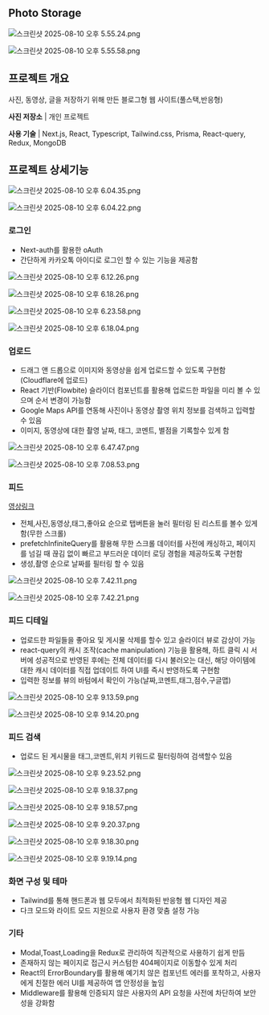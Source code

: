 ## **Photo Storage**

![스크린샷 2025-08-10 오후 5.55.24.png](attachment:883fad2c-d122-45af-8a13-da2727bd09e1:스크린샷_2025-08-10_오후_5.55.24.png)

![스크린샷 2025-08-10 오후 5.55.58.png](attachment:a57b5b6f-6167-4c04-a846-52b570c97323:스크린샷_2025-08-10_오후_5.55.58.png)

## 프로젝트 개요

사진, 동영상, 글을 저장하기 위해 만든 블로그형 웹 사이트(풀스택,반응형)

**사진 저장소** | 개인 프로젝트

**사용 기술** | Next.js, React, Typescript, Tailwind.css, Prisma, React-query, Redux, MongoDB

## 프로젝트 상세기능

![스크린샷 2025-08-10 오후 6.04.35.png](attachment:c70adf6c-9abc-460f-9323-54846b841ffc:스크린샷_2025-08-10_오후_6.04.35.png)

![스크린샷 2025-08-10 오후 6.04.22.png](attachment:1d3ff087-8d52-4543-9b1b-328baabed22d:스크린샷_2025-08-10_오후_6.04.22.png)

### **로그인**

- Next-auth를 활용한 oAuth
- 간단하게 카카오톡 아이디로 로그인 할 수 있는 기능을 제공함

![스크린샷 2025-08-10 오후 6.12.26.png](attachment:276b54ad-a51b-44b9-bd4d-2ee1b0407a50:스크린샷_2025-08-10_오후_6.12.26.png)

![스크린샷 2025-08-10 오후 6.18.26.png](attachment:75d9d4cc-81c6-4df4-8a92-af2e94d1dd6f:스크린샷_2025-08-10_오후_6.18.26.png)

![스크린샷 2025-08-10 오후 6.23.58.png](attachment:63d6367e-fec3-467c-abdf-6e2edb4b3296:스크린샷_2025-08-10_오후_6.23.58.png)

![스크린샷 2025-08-10 오후 6.18.04.png](attachment:ce213f73-2028-4471-9842-cd06dbb638fb:스크린샷_2025-08-10_오후_6.18.04.png)

### **업로드**

- 드래그 앤 드롭으로 이미지와 동영상을 쉽게 업로드할 수 있도록 구현함(Cloudflare에 업로드)
- React 기반(Flowbite) 슬라이더 컴포넌트를 활용해 업로드한 파일을 미리 볼 수 있으며 순서 변경이 가능함
- Google Maps API를 연동해 사진이나 동영상 촬영 위치 정보를 검색하고 입력할 수 있음
- 이미지, 동영상에 대한 촬영 날짜, 태그, 코멘트, 별점을 기록할수 있게 함

![스크린샷 2025-08-10 오후 6.47.47.png](attachment:0b561adc-4218-414d-b257-621a69a21947:스크린샷_2025-08-10_오후_6.47.47.png)

![스크린샷 2025-08-10 오후 7.08.53.png](attachment:0f33049f-2b83-4610-906e-79e84d916a8f:스크린샷_2025-08-10_오후_7.08.53.png)

### 피드

[영상링크](https://customer-mgkas9o5mlq4q3on.cloudflarestream.com/97f6101f5c519fbb7bda8258180f2651/watch)

- 전체,사진,동영상,태그,좋아요 순으로 탭버튼을 눌러 필터링 된 리스트를 볼수 있게 함(무한 스크롤)
- prefetchInfiniteQuery를 활용해 무한 스크롤 데이터를 사전에 캐싱하고, 페이지를 넘길 때 끊김 없이 빠르고 부드러운 데이터 로딩 경험을 제공하도록 구현함
- 생성,촬영 순으로 날짜를 필터링 할 수 있음

![스크린샷 2025-08-10 오후 7.42.11.png](attachment:0f551c16-25aa-49b0-82a2-5b59ea4fd1b0:스크린샷_2025-08-10_오후_7.42.11.png)

![스크린샷 2025-08-10 오후 7.42.21.png](attachment:69d0fc0e-cdc7-45cd-9d8e-94419693bd56:스크린샷_2025-08-10_오후_7.42.21.png)

### **피드 디테일**

- 업로드한 파일들을 좋아요 및 게시물 삭제를 할수 있고 슬라이더 뷰로 감상이 가능
- react-query의 캐시 조작(cache manipulation) 기능을 활용해, 하트 클릭 시 서버에 성공적으로 반영된 후에는 전체 데이터를 다시 불러오는 대신, 해당 아이템에 대한 캐시 데이터를 직접 업데이트 하여 UI를 즉시 반영하도록 구현함
- 입력한 정보를 뷰의 바텀에서 확인이 가능(날짜,코멘트,태그,점수,구글맵)

![스크린샷 2025-08-10 오후 9.13.59.png](attachment:2d798da9-80c0-48d6-911e-181c3346a51d:스크린샷_2025-08-10_오후_9.13.59.png)

![스크린샷 2025-08-10 오후 9.14.20.png](attachment:b037a9ae-c1e2-4bfd-98b3-d62c6f0e2ad8:스크린샷_2025-08-10_오후_9.14.20.png)

### **피드 검색**

- 업로드 된 게시물을 태그,코멘트,위치 키워드로 필터링하여 검색할수 있음

![스크린샷 2025-08-10 오후 9.23.52.png](attachment:79ddaed6-9c6b-435f-b4c6-970b527d7d2e:스크린샷_2025-08-10_오후_9.23.52.png)

![스크린샷 2025-08-10 오후 9.18.37.png](attachment:cd20455d-7f25-45f5-911c-29217531dac2:스크린샷_2025-08-10_오후_9.18.37.png)

![스크린샷 2025-08-10 오후 9.18.57.png](attachment:9e3b0235-b8b1-49e2-af06-86d49ebe6991:스크린샷_2025-08-10_오후_9.18.57.png)

![스크린샷 2025-08-10 오후 9.20.37.png](attachment:44ccaac6-0df6-46c9-9d8c-ff0326d9bd77:스크린샷_2025-08-10_오후_9.20.37.png)

![스크린샷 2025-08-10 오후 9.18.30.png](attachment:f58e8a22-1d78-4bd6-ba22-4819faee5135:스크린샷_2025-08-10_오후_9.18.30.png)

![스크린샷 2025-08-10 오후 9.19.14.png](attachment:31447647-a88f-4d4b-a54a-ae98233f0c87:스크린샷_2025-08-10_오후_9.19.14.png)

### 화면 구성 및 테마

- Tailwind를 통해 핸드폰과 웹 모두에서 최적화된 반응형 웹 디자인 제공
- 다크 모드와 라이트 모드 지원으로 사용자 환경 맞춤 설정 가능

### **기타**

- Modal,Toast,Loading을 Redux로 관리하여 직관적으로 사용하기 쉽게 만듬
- 존재하지 않는 페이지로 접근시 커스텀한 404페이지로 이동할수 있게 처리
- React의 ErrorBoundary를 활용해 예기치 않은 컴포넌트 에러를 포착하고, 사용자에게 친절한 에러 UI를 제공하여 앱 안정성을 높임
- Middleware를 활용해 인증되지 않은 사용자의 API 요청을 사전에 차단하여 보안성을 강화함
